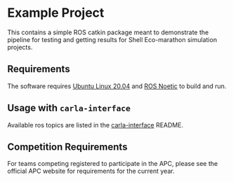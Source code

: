 Example Project
===============

This contains a simple ROS catkin package meant to demonstrate the pipeline for
testing and getting results for Shell Eco-marathon simulation projects.

Requirements
------------

The software requires [Ubuntu Linux 20.04](https://ubuntu.com/download/desktop) and
[ROS Noetic](http://wiki.ros.org/noetic) to build and run.


Usage with `carla-interface`
-----

Available ros topics are listed in the [carla-interface](../carla-interface/README.md) README.

Competition Requirements
-----

For teams competing registered to participate in the APC, please see the official APC website for requirements for the current year.